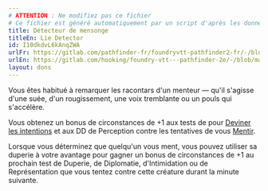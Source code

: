 ```yaml
---
# ATTENTION : Ne modifiez pas ce fichier
# Ce fichier est généré automatiquement par un script d'après les données du module Foundry VTT officiel et de sa traduction
title: Détecteur de mensonge
titleEn: Lie Detector
id: I10dkdvL6kAnqZWA
urlFr: https://gitlab.com/pathfinder-fr/foundryvtt-pathfinder2-fr/-/blob/master/data/feats/I10dkdvL6kAnqZWA.htm
urlEn: https://gitlab.com/hooking/foundry-vtt---pathfinder-2e/-/blob/master/packs/data/feats.db/lie-detector.json
layout: dons
---
```

Vous êtes habitué à remarquer les racontars d'un menteur — qu'il s'agisse d'une suée, d'un rougissement, une voix tremblante ou un pouls qui s'accélère.

Vous obtenez un bonus de circonstances de +1 aux tests de pour [Deviner les intentions](../actions/deviner-les-intentions.html) et aux DD de Perception contre les tentatives de vous [Mentir](../actions/mentir.html).

Lorsque vous déterminez que quelqu'un vous ment, vous pouvez utiliser sa duperie à votre avantage pour gagner un bonus de circonstances de +1 au prochain test de Duperie, de Diplomatie, d'Intimidation ou de Représentation que vous tentez contre cette créature durant la minute suivante.
